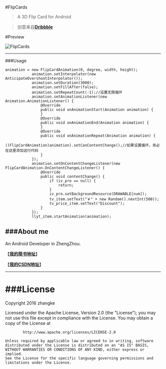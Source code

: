 
#FlipCards
>A 3D Flip Card for Android

>创意来自[**Dribbble**](https://dribbble.com)

#Preview

![FlipCards](gif/screen.gif)

---
###Usage
```
animation = new FlipCardAnimation(0, degree, width, height);
            animation.setInterpolator(new AnticipateOvershootInterpolator());
            animation.setDuration(3000);
            animation.setFillAfter(false);
            animation.setRepeatCount(-1);//设置无限循环
            animation.setAnimationListener(new Animation.AnimationListener() {
                @Override
                public void onAnimationStart(Animation animation) {
                }
                @Override
                public void onAnimationEnd(Animation animation) {
                }
                @Override
                public void onAnimationRepeat(Animation animation) {
                    ((FlipCardAnimation)animation).setCanContentChange();//如果设置循环，务必在这里添加这行代码
                }
            });
            animation.setOnContentChangeListener(new FlipCardAnimation.OnContentChangeListener() {
                @Override
                public void contentChange() {
                    if (iv_pro == null) {
                        return;
                    }
                    iv_pro.setBackgroundResource(DRAWABLE[num]);
                    tv_item.setText("￥" + new Random().nextInt(500));
                    tv_price_item.setText("Discount");
                }
            });
            llyt_item.startAnimation(animation);
```
###About me
---
An Android Developer in ZhengZhou.

【[**我的简书地址**](http://www.jianshu.com/users/3c751e06dc32/latest_articles)】

【[**我的CSDN地址**](http://blog.csdn.net/zhangke3016)】

---
###License
=======

   Copyright 2016 zhangke
            
   Licensed under the Apache License, Version 2.0 (the "License");
   you may not use this file except in compliance with the License.
   You may obtain a copy of the License at
            
            http://www.apache.org/licenses/LICENSE-2.0
            
    Unless required by applicable law or agreed to in writing, software
    distributed under the License is distributed on an "AS IS" BASIS,
    WITHOUT WARRANTIES OR CONDITIONS OF ANY KIND, either express or implied.
    See the License for the specific language governing permissions and
    limitations under the License.
